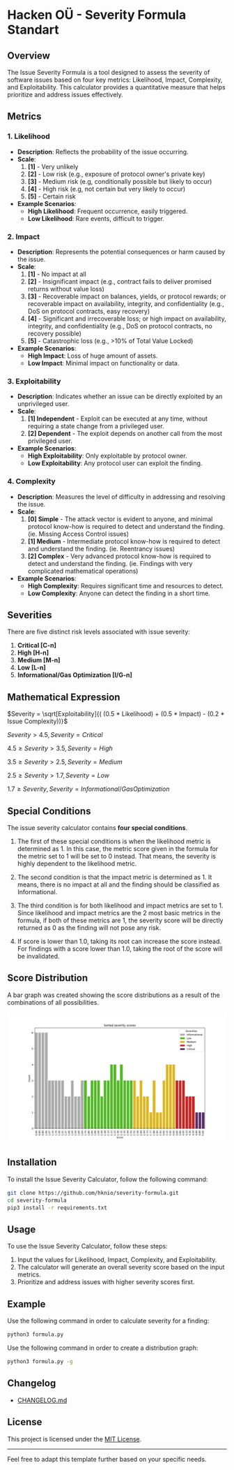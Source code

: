 
# Hacken OÜ - Severity Formula Standart

## Overview

The Issue Severity Formula is a tool designed to assess the severity of software issues based on four key metrics: Likelihood, Impact, Complexity, and Exploitability. This calculator provides a quantitative measure that helps prioritize and address issues effectively.

## Metrics

### 1. Likelihood

- **Description**: Reflects the probability of the issue occurring.
- **Scale**: 
    1. **[1]** - Very unlikely
    2. **[2]** - Low risk (e.g., exposure of protocol owner's private key)
    3. **[3]** - Medium risk (e.g, conditionally possible but likely to occur)
    4. **[4]** - High risk (e.g, not certain but very likely to occur)
    5. **[5]** - Certain risk
- **Example Scenarios**:
  - **High Likelihood**: Frequent occurrence, easily triggered.
  - **Low Likelihood**: Rare events, difficult to trigger.

### 2. Impact

- **Description**: Represents the potential consequences or harm caused by the issue.
- **Scale**:
    1. **[1]** - No impact at all
    2. **[2]** - Insignificant impact (e.g., contract fails to deliver promised returns without value loss)
    3. **[3]** - Recoverable impact on balances, yields, or protocol rewards; or recoverable impact on availability, integrity, and confidentiality (e.g., DoS on protocol contracts, easy recovery)
    4. **[4]** - Significant and irrecoverable loss; or high impact on availability, integrity, and confidentiality (e.g., DoS on protocol contracts, no recovery possible)
    5. **[5]** - Catastrophic loss (e.g., >10% of Total Value Locked)
- **Example Scenarios**:
  - **High Impact**: Loss of huge amount of assets.
  - **Low Impact**: Minimal impact on functionality or data.

### 3. Exploitability

- **Description**: Indicates whether an issue can be directly exploited by an unprivileged user.
- **Scale**:
    1. **[1] Independent** - Exploit can be executed at any time, without requiring a state change from a privileged user.
    2. **[2] Dependent** - The exploit depends on another call from the most privileged user.
- **Example Scenarios**:
  - **High Exploitability**: Only exploitable by protocol owner.
  - **Low Exploitability**: Any protocol user can exploit the finding.

### 4. Complexity

- **Description**: Measures the level of difficulty in addressing and resolving the issue.
- **Scale**:
    1. **[0] Simple** - The attack vector is evident to anyone, and minimal protocol know-how is required to detect and understand the finding. (ie. Missing Access Control issues)
    2. **[1] Medium** - Intermediate protocol know-how is required to detect and understand the finding. (ie. Reentrancy issues)
    3. **[2] Complex** - Very advanced protocol know-how is required to detect and understand the finding. (ie. Findings with very complicated mathematical operations)
- **Example Scenarios**:
  - **High Complexity**: Requires significant time and resources to detect.
  - **Low Complexity**: Anyone can detect the finding in a short time.

## Severities

There are five distinct risk levels associated with issue severity:
1. **Critical [C-n]**
2. **High [H-n]**
3. **Medium [M-n]**
4. **Low [L-n]**
5. **Informational/Gas Optimization [I/G-n]**    
 
## Mathematical Expression

$Severity = \sqrt[Exploitability]{( (0.5 * Likelihood) + (0.5 * Impact) - (0.2 * Issue Complexity))}$ 

$Severity > 4.5, Severity = Critical$

$4.5 \geq Severity > 3.5, Severity = High$

$3.5 \geq Severity > 2.5, Severity = Medium$

$2.5 \geq Severity > 1.7, Severity = Low$

$1.7 \geq Severity, Severity = Informational/GasOptimization$


## Special Conditions

The issue severity calculator contains **four special conditions**.

1. The first of these special conditions is when the likelihood metric is determined as 1. In this case, the metric score given in the formula for the metric set to 1 will be set to 0 instead. That means, the severity is highly dependent to the likelihood metric.

2. The second condition is that the impact metric is determined as 1. It means, there is no impact at all and the finding should be classified as Informational.

3. The third condition is for both likelihood and impact metrics are set to 1. Since likelihood and impact metrics are the 2 most basic metrics in the formula, if both of these metrics are 1, the severity score will be directly returned as 0 as the finding will not pose any risk.

4. If score is lower than 1.0, taking its root can increase the score instead. For findings with a score lower than 1.0, taking the root of the score will be invalidated.

## Score Distribution
A bar graph was created showing the score distributions as a result of the combinations of all possibilities.

![](formula.png)

## Installation
To install the Issue Severity Calculator, follow the following command:

```bash
git clone https://github.com/hknio/severity-formula.git
cd severity-formula
pip3 install -r requirements.txt
```

## Usage

To use the Issue Severity Calculator, follow these steps:

1. Input the values for Likelihood, Impact, Complexity, and Exploitability.
2. The calculator will generate an overall severity score based on the input metrics.
3. Prioritize and address issues with higher severity scores first.

## Example

Use the following command in order to calculate severity for a finding:
```bash
python3 formula.py
```

Use the following command in order to create a distribution graph:
```bash
python3 formula.py -g
```

## Changelog

- [CHANGELOG.md](CHANGELOG.md)

## License

This project is licensed under the [MIT License](LICENSE).

---

Feel free to adapt this template further based on your specific needs.
